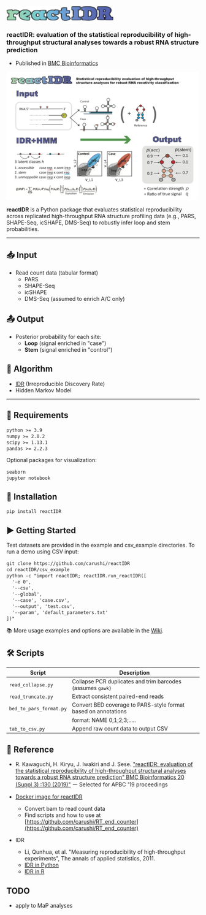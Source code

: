 <img src="https://raw.githubusercontent.com/carushi/reactIDR/master/image/logo.png" width="280">

### reactIDR: evaluation of the statistical reproducibility of high-throughput structural analyses towards a robust RNA structure prediction

* Published in [BMC Bioinformatics](https://bmcbioinformatics.biomedcentral.com/articles/10.1186/s12859-019-2645-4)

<img src="https://raw.githubusercontent.com/carushi/reactIDR/master/image/workflow.png" width="500">

**reactIDR** is a Python package that evaluates statistical reproducibility across replicated high-throughput RNA structure profiling data (e.g., PARS, SHAPE-Seq, icSHAPE, DMS-Seq) to robustly infer loop and stem probabilities.

---

## 📥 Input
- Read count data (tabular format)
  - PARS
  - SHAPE-Seq
  - icSHAPE
  - DMS-Seq (assumed to enrich A/C only)

## 📤 Output
- Posterior probability for each site:
  - **Loop** (signal enriched in "case")
  - **Stem** (signal enriched in "control")

## 🧠 Algorithm
- [IDR](https://github.com/nboley/idr) (Irreproducible Discovery Rate)
- Hidden Markov Model

---

## 🔧 Requirements

```
python >= 3.9
numpy >= 2.0.2
scipy >= 1.13.1
pandas >= 2.2.3
```

Optional packages for visualization:

```
seaborn
jupyter notebook
```

## 🚀 Installation
```
pip install reactIDR
```

## ▶️ Getting Started
Test datasets are provided in the example and csv_example directories.
To run a demo using CSV input:
```
git clone https://github.com/carushi/reactIDR
cd reactIDR/csv_example
python -c "import reactIDR; reactIDR.run_reactIDR([
  '-e 0',
  '--csv',
  '--global',
  '--case', 'case.csv',
  '--output', 'test.csv',
  '--param', 'default_parameters.txt'
])"
```

📚 More usage examples and options are available in the [Wiki](https://github.com/carushi/reactIDR/wiki).


## 🛠️ Scripts

| Script                | Description                                                               |
|-----------------------|---------------------------------------------------------------------------|
| `read_collapse.py`    | Collapse PCR duplicates and trim barcodes (assumes `gawk`)                |
| `read_truncate.py`    | Extract consistent paired-end reads                                       |
| `bed_to_pars_format.py` | Convert BED coverage to PARS-style format based on annotations           |
|                         |  format: NAME <tab> 0;1;2;3;..... |
| `tab_to_csv.py`       | Append raw count data to output CSV | 


## 📖 Reference
* R. Kawaguchi, H. Kiryu, J. Iwakiri and J. Sese. ["reactIDR: evaluation of the statistical reproducibility of high-throughput structural analyses towards a robust RNA structure prediction"  BMC Bioinformatics 20 (Suppl 3) :130 (2019)"](https://bmcbioinformatics.biomedcentral.com/articles/10.1186/s12859-019-2645-4) ー Selected for APBC '19 proceedings

* [Docker image for reactIDR](https://hub.docker.com/r/carushi/rt_end_counter/)
	* Convert bam to read count data
	* Find scripts and how to use at [https://github.com/carushi/RT_end_counter](https://github.com/carushi/RT_end_counter)

* IDR
	* Li, Qunhua, et al. "Measuring reproducibility of high-throughput experiments", The annals of applied statistics, 2011.
	* [IDR in Python](https://github.com/nboley/idr)
	* [IDR in R](https://cran.r-project.org/web/packages/idr/index.html)


## TODO
* apply to MaP analyses
